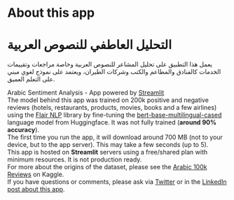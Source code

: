 # About this app 
# التحليل العاطفي للنصوص العربية 
يعمل هذا التطبيق على تحليل المشاعر للنصوص العربية وخاصة مراجعات وتقييمات الخدمات كالفنادق والمطاعم والكتب وشركات الطيران، ويعتمد على نموذج لغوي مبني على التعلم العميق.

Arabic Sentiment Analysis - App powered by [Streamlit](https://docs.streamlit.io/)  
The model behind this app was trained on 200k positive and negative reviews (hotels, restaurants, products, movies, books and a few airlines) using the [Flair NLP](https://github.com/flairNLP/flair/) library by fine-tuning the [bert-base-multilingual-cased](https://huggingface.co/bert-base-multilingual-cased) language model from Huggingface. It was not fully trained (__around 90% accuracy__).    
The first time you run the app, it will download around 700 MB (not to your device, but to the app server). This may take a few seconds (up to 5).  
This app is hosted on __Streamlit__ servers using a free/shared plan with minimum resources. It is not production ready.  
For more about the origins of the dataset, please see the [Arabic 100k Reviews](https://www.kaggle.com/abedkhooli/arabic-100k-reviews) on Kaggle.   
If you have questions or comments, please ask via [Twitter](https://twitter.com/akhooli) or in the [LinkedIn post about this app](https://www.linkedin.com/posts/akhooli_flairnlp-streamlit-sentimentanalysis-activity-6728033724958572544-r-ap).


